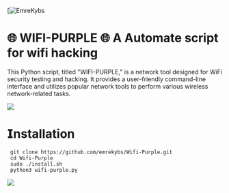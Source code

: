 [![EmreKybs](https://img.shields.io/badge/MadeBy-EmreKybs-purple)

# 🌐 WIFI-PURPLE 🌐 A Automate script for wifi hacking
This Python script, titled "WIFI-PURPLE," is a network tool designed for WiFi security testing and hacking. 
It provides a user-friendly command-line interface and utilizes popular network tools to perform various wireless network-related tasks. 

<img src="https://github.com/emrekybs/Wifi-Purple/blob/main/wifi-purple.png">

# 𝗜nstallation
     git clone https://github.com/emrekybs/Wifi-Purple.git
     cd Wifi-Purple
     sudo ./install.sh
     python3 wifi-purple.py
  
<img src="https://github.com/emrekybs/wifi-purple/blob/main/imge.png">

